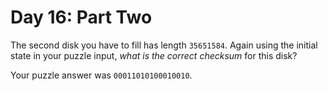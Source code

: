 # Day 16: Part Two

The second disk you have to fill has length `35651584`. Again using the
initial state in your puzzle input, *what is the correct checksum* for
this disk?

Your puzzle answer was `00011010100010010`.
